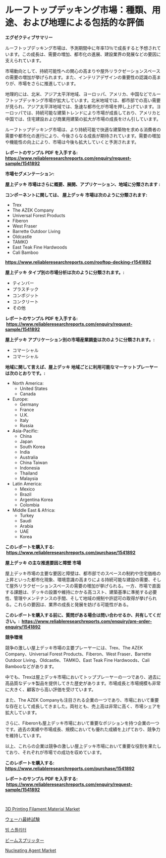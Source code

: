 <p><h1>ルーフトップデッキング市場：種類、用途、および地理による包括的な評価</h1></p><p><strong>エグゼクティブサマリー</strong></p>
<p><p>ルーフトップデッキング市場は、予測期間中に年率13％で成長すると予想されています。この成長は、需要の増加、都市化の進展、建設業界の発展などの要因に支えられています。</p><p>市場動向として、持続可能性への関心の高まりや屋外リラクゼーションスペースの需要の増加が挙げられます。また、インテリアデザインの重要性の認識の高まりが、市場をさらに推進しています。</p><p>地理的には、北米、アジア太平洋地域、ヨーロッパ、アメリカ、中国などでルーフトップデッキング市場が拡大しています。北米地域では、都市部での高い需要が見られ、アジア太平洋地域では、急速な都市化が市場を押し上げています。ヨーロッパでは、持続可能な建築トレンドにより市場が成長しており、アメリカと中国では、住宅建設および商業用建築の拡大が市場の成長をけん引しています。</p><p>ルーフトップデッキング市場は、より持続可能で快適な建築物を求める消費者の需要や都市化の進行により、今後さらなる成長が期待されています。需要の増加や機能性の向上により、市場は今後も拡大していくと予測されます。</p></p>
<p><strong>レポートのサンプル PDF を入手する: <a href="https://www.reliableresearchreports.com/enquiry/request-sample/1541892">https://www.reliableresearchreports.com/enquiry/request-sample/1541892</a></strong></p>
<p><strong>市場セグメンテーション:</strong></p>
<p><strong> 屋上デッキ 市場はさらに概要、展開、アプリケーション、地域に分類されます :</strong></p>
<p><strong>コンポーネントに関しては、 屋上デッキ 市場は次のように分類されます: &nbsp;</strong></p>
<p><ul><li>Trex</li><li>The AZEK Company</li><li>Universal Forest Products</li><li>Fiberon</li><li>West Fraser</li><li>Barrette Outdoor Living</li><li>Oldcastle</li><li>TAMKO</li><li>East Teak Fine Hardwoods</li><li>Cali Bamboo</li></ul></p>
<p><strong><a href="https://www.reliableresearchreports.com/rooftop-decking-r1541892">https://www.reliableresearchreports.com/rooftop-decking-r1541892</a></strong></p>
<p><strong> 屋上デッキ タイプ別の市場分析は次のように分類されます。:</strong></p>
<p><ul><li>ティンバー</li><li>プラスチック</li><li>コンポジット</li><li>コンクリート</li><li>その他</li></ul></p>
<p><strong>レポートのサンプル PDF を入手する: &nbsp;<a href="https://www.reliableresearchreports.com/enquiry/request-sample/1541892">https://www.reliableresearchreports.com/enquiry/request-sample/1541892</a></strong></p>
<p><strong> 屋上デッキ アプリケーション別の市場産業調査は次のように分類されます。:</strong></p>
<p><ul><li>コマーシャル</li><li>コマーシャル</li></ul></p>
<p><strong>地域に関して言えば、屋上デッキ 地域ごとに利用可能なマーケットプレーヤーは次のとおりです。:</strong></p>
<p><ul>
    <li>
        North America:
        <ul>
            <li>United States</li>
            <li>Canada</li>
        </ul>
    </li>
    <li>
        Europe:
        <ul>
            <li>Germany</li>
            <li>France</li>
            <li>U.K.</li>
            <li>Italy</li>
            <li>Russia</li>
        </ul>
    </li>
    <li>
        Asia-Pacific:
        <ul>
            <li>China</li>
            <li>Japan</li>
            <li>South Korea</li>
            <li>India</li>
            <li>Australia</li>
            <li>China Taiwan</li>
            <li>Indonesia</li>
            <li>Thailand</li>
            <li>Malaysia</li>
        </ul>
    </li>
    <li>
        Latin America:
        <ul>
            <li>Mexico</li>
            <li>Brazil</li>
            <li>Argentina Korea</li>
            <li>Colombia</li>
        </ul>
    </li>
    <li>
        Middle East & Africa:
        <ul>
            <li>Turkey</li>
            <li>Saudi</li>
            <li>Arabia</li>
            <li>UAE</li>
            <li>Korea</li>
        </ul>
    </li>
    </ul></p>
<p><strong>このレポートを購入する: &nbsp;<a href="https://www.reliableresearchreports.com/purchase/1541892">https://www.reliableresearchreports.com/purchase/1541892</a></strong></p>
<p><strong>屋上デッキ の主な推進要因と障壁 市場</strong></p>
<p><p>屋上デッキ市場の主要な要因と障壁は、都市部でのスペースの制約や住宅価格の上昇といった都市化現象、環境意識の高まりによる持続可能な建設の需要、そして屋外リラクゼーションスペースの需要の増加が挙げられる。一方、市場で直面する課題は、デッキの設置や維持にかかる高コスト、建築基準に準拠する必要性、管理やメンテナンスの手間、そして地域の規制や許認可の取得が挙げられる。これらの要因は、業界の成長と発展を妨げる可能性がある。</p></p>
<p><strong>このレポートを購入する前に、質問がある場合は問い合わせるか、共有してください。:&nbsp; <a href="https://www.reliableresearchreports.com/enquiry/pre-order-enquiry/1541892">https://www.reliableresearchreports.com/enquiry/pre-order-enquiry/1541892</a></strong></p>
<p><strong>競争環境</strong></p>
<p><p>競争の激しい屋上デッキ市場の主要プレーヤーには、Trex、The AZEK Company、Universal Forest Products、Fiberon、West Fraser、Barrette Outdoor Living、Oldcastle、TAMKO、East Teak Fine Hardwoods、Cali Bambooなどがあります。 </p><p>中でも、Trexは屋上デッキ市場においてトッププレーヤーの一つであり、過去に高品質なデッキ製品を提供してきた歴史があります。市場成長と市場規模も非常に大きく、顧客から高い評価を受けています。 </p><p>また、The AZEK Companyも注目される企業の一つであり、市場において重要な存在として成長してきました。両社とも、売上高は非常に高く、市場シェアを拡大しています。 </p><p>さらに、Fiberonも屋上デッキ市場において重要なポジションを持つ企業の一つです。過去の実績や市場成長、規模においても優れた成績を上げており、競争力を維持しています。 </p><p>以上、これらの企業は競争の激しい屋上デッキ市場において重要な役割を果たしており、それぞれが市場での成功を収めています。</p></p>
<p><strong>このレポートを購入する: &nbsp; <a href="https://www.reliableresearchreports.com/purchase/1541892">https://www.reliableresearchreports.com/purchase/1541892</a></strong></p>
<p><strong>レポートのサンプル PDF を入手する: &nbsp;<a href="https://www.reliableresearchreports.com/enquiry/request-sample/1541892">https://www.reliableresearchreports.com/enquiry/request-sample/1541892</a></strong><strong></strong></p>
<p>&nbsp;</p>
<p><p><a href="https://www.linkedin.com/pulse/3d-printing-filament-material-market-size-furnishes-valuable-uy2ec">3D Printing Filament Material Market</a></p><p><a href="https://github.com/RudyBoyer2017/Market-Research-Report-List-1/blob/main/743873155999.md">ウェーハ最終試験</a></p><p><a href="https://medium.com/@felipegrrady654556/%EB%B9%94-%EC%8A%A4%ED%94%8C%EB%A6%AC%ED%84%B0-%EC%8B%9C%EC%9E%A5-%EC%A1%B0%EC%82%AC-%EB%B3%B4%EA%B3%A0%EC%84%9C-%EA%B7%B8-%EC%97%AD%EC%82%AC-%EB%B0%8F-2024-2031%EB%85%84-%EC%98%88%EC%B8%A1-53b6e4a8570b">빔 스플리터</a></p><p><a href="https://medium.com/@abdielkilback/%E3%83%93%E3%83%BC%E3%83%A0%E3%82%B9%E3%83%97%E3%83%AA%E3%83%83%E3%82%BF%E5%B8%82%E5%A0%B4-%E5%B8%82%E5%A0%B4%E3%82%B7%E3%82%A7%E3%82%A2-%E5%B8%82%E5%A0%B4%E5%8B%95%E5%90%91-%E3%81%8A%E3%82%88%E3%81%B3%E5%B0%86%E6%9D%A5%E3%81%AE%E6%88%90%E9%95%B7%E3%81%AE%E6%8E%A2%E7%B4%A2-0b55e897006c">ビームスプリッター</a></p><p><a href="https://www.linkedin.com/pulse/nucleating-agent-market-research-report-reveals-latest-trends-opportunities-ognbc">Nucleating Agent Market</a></p></p>